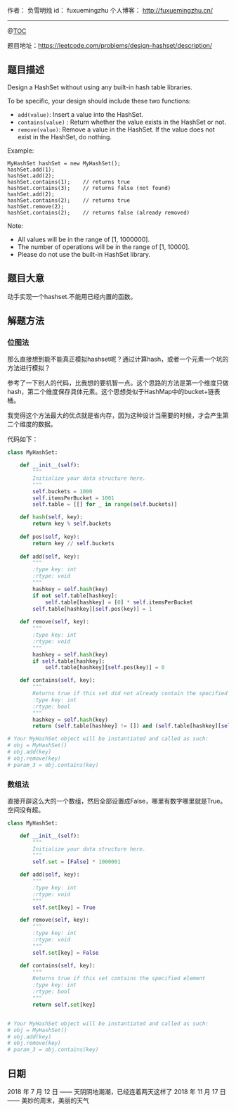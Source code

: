 
作者： 负雪明烛
id：	fuxuemingzhu
个人博客：	http://fuxuemingzhu.cn/

---
@[TOC](目录)

题目地址：https://leetcode.com/problems/design-hashset/description/

## 题目描述

Design a HashSet without using any built-in hash table libraries.

To be specific, your design should include these two functions:

- ``add(value)``: Insert a value into the HashSet. 
- ``contains(value)`` : Return whether the value exists in the HashSet or not.
- ``remove(value)``: Remove a value in the HashSet. If the value does not exist in the HashSet, do nothing.

Example:

    MyHashSet hashSet = new MyHashSet();
    hashSet.add(1);         
    hashSet.add(2);         
    hashSet.contains(1);    // returns true
    hashSet.contains(3);    // returns false (not found)
    hashSet.add(2);          
    hashSet.contains(2);    // returns true
    hashSet.remove(2);          
    hashSet.contains(2);    // returns false (already removed)

Note:

- All values will be in the range of [1, 1000000].
- The number of operations will be in the range of [1, 10000].
- Please do not use the built-in HashSet library.

## 题目大意

动手实现一个hashset.不能用已经内置的函数。

## 解题方法

### 位图法

那么直接想到能不能真正模拟hashset呢？通过计算hash，或者一个元素一个坑的方法进行模拟？

参考了一下别人的代码，比我想的要机智一点。这个思路的方法是第一个维度只做hash，第二个维度保存具体元素。这个思想类似于HashMap中的bucket+链表桶。

我觉得这个方法最大的优点就是省内存，因为这种设计当需要的时候，才会产生第二个维度的数据。

代码如下：

```python
class MyHashSet:

    def __init__(self):
        """
        Initialize your data structure here.
        """
        self.buckets = 1000
        self.itemsPerBucket = 1001
        self.table = [[] for _ in range(self.buckets)]

    def hash(self, key):
        return key % self.buckets
    
    def pos(self, key):
        return key // self.buckets
    
    def add(self, key):
        """
        :type key: int
        :rtype: void
        """
        hashkey = self.hash(key)
        if not self.table[hashkey]:
            self.table[hashkey] = [0] * self.itemsPerBucket
        self.table[hashkey][self.pos(key)] = 1
        
    def remove(self, key):
        """
        :type key: int
        :rtype: void
        """
        hashkey = self.hash(key)
        if self.table[hashkey]:
            self.table[hashkey][self.pos(key)] = 0

    def contains(self, key):
        """
        Returns true if this set did not already contain the specified element
        :type key: int
        :rtype: bool
        """
        hashkey = self.hash(key)
        return (self.table[hashkey] != []) and (self.table[hashkey][self.pos(key)] == 1)

# Your MyHashSet object will be instantiated and called as such:
# obj = MyHashSet()
# obj.add(key)
# obj.remove(key)
# param_3 = obj.contains(key)
```

### 数组法

直接开辟这么大的一个数组，然后全部设置成False，哪里有数字哪里就是True。空间没有超。

```python
class MyHashSet:

    def __init__(self):
        """
        Initialize your data structure here.
        """
        self.set = [False] * 1000001

    def add(self, key):
        """
        :type key: int
        :rtype: void
        """
        self.set[key] = True

    def remove(self, key):
        """
        :type key: int
        :rtype: void
        """
        self.set[key] = False

    def contains(self, key):
        """
        Returns true if this set contains the specified element
        :type key: int
        :rtype: bool
        """
        return self.set[key]


# Your MyHashSet object will be instantiated and called as such:
# obj = MyHashSet()
# obj.add(key)
# obj.remove(key)
# param_3 = obj.contains(key)
```

## 日期

2018 年 7 月 12 日 —— 天阴阴地潮潮，已经连着两天这样了
2018 年 11 月 17 日 —— 美妙的周末，美丽的天气
